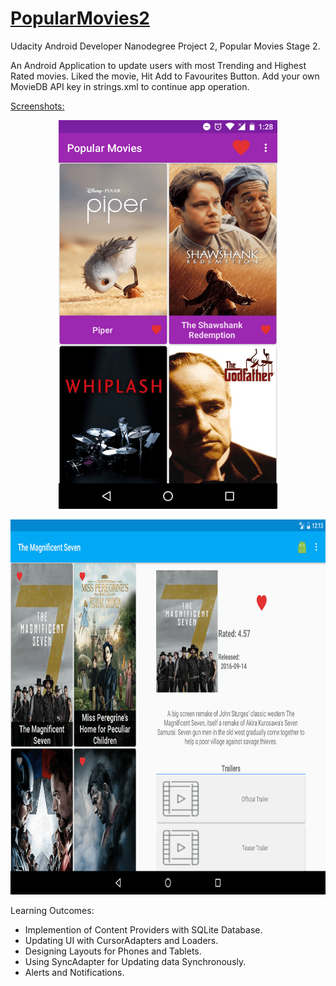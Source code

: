 # [PopularMovies2](https://github.com/GurpreetSK95/PopularMovies2/blob/master/Moviebuff.apk)
Udacity Android Developer Nanodegree Project 2, Popular Movies Stage 2.

An Android Application to update users with most Trending and Highest Rated movies. Liked the movie, Hit Add to Favourites Button.
Add your own MovieDB API key in strings.xml to continue app operation.

[Screenshots:](https://github.com/GurpreetSK95/PopularMovies2/tree/master/screenshots)

<p align="center">
  <img src="/screenshots/device-2016-10-10-012857.png?" width="350"/>
</p>
<p align="center">
  <img src="/screenshots/Screenshot_1476038608.png" height="600"/>
</p>

Learning Outcomes:
* Implemention of Content Providers with SQLite Database.
* Updating UI with CursorAdapters and Loaders.
* Designing Layouts for Phones and Tablets.
* Using SyncAdapter for Updating data Synchronously.
* Alerts and Notifications.


